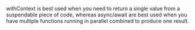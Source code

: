 withContext is best used when you need to return a single value from a suspendable piece of code, whereas async/await are best used when you have multiple functions running in parallel combined to produce one result.  
